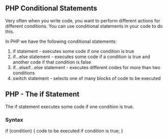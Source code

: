 PHP Conditional Statements
------------------------------
Very often when you write code, you want to perform different actions for different conditions. You can use conditional statements in your code to do this.

In PHP we have the following conditional statements:

01. if statement - executes some code if one condition is true
02. if...else statement - executes some code if a condition is true and another code if that condition is false
03. if...elseif...else statement - executes different codes for more than two conditions
04. switch statement - selects one of many blocks of code to be executed

PHP - The if Statement
-----------------------
The if statement executes some code if one condition is true.

<h3>Syntax</h3>
if (condition) {
  code to be executed if condition is true;
}

